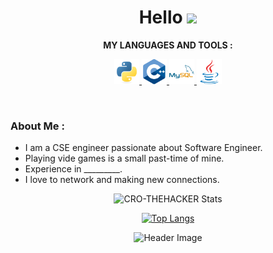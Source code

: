 <div id="body" align="center">
<h1>
Hello
    <img src="https://media.giphy.com/media/hvRJCLFzcasrR4ia7z/giphy.gif" width="30px"/>
</h1>
<p><b>MY LANGUAGES AND TOOLS :</b>


<div>
    <a href="https://www.python.org" target="_blank" rel="noreferrer"> <img src="https://raw.githubusercontent.com/devicons/devicon/master/icons/python/python-original.svg" alt="python" width="40" height="40"/> </a>
    <a href="https://www.w3schools.com/cpp/" target="_blank" rel="noreferrer"> <img src="https://raw.githubusercontent.com/devicons/devicon/master/icons/cplusplus/cplusplus-original.svg" alt="cplusplus" width="40" height="40"/> </a>
    <a href="https://www.mysql.com/" target="_blank" rel="noreferrer"> <img src="https://raw.githubusercontent.com/devicons/devicon/master/icons/mysql/mysql-original-wordmark.svg" alt="mysql" width="40" height="40"/> </a>
    <a href="https://www.java.com" target="_blank" rel="noreferrer"> <img src="https://raw.githubusercontent.com/devicons/devicon/master/icons/java/java-original.svg" alt="java" width="40" height="40"/> </a> 

</div>

![]()

<div id="about" align="left">

### About Me : 

 - I am a CSE engineer passionate about Software Engineer.
 - Playing vide games is a small past-time of mine.
 - Experience in _________. 
 - I love to network and making new connections.  

</div>

![CRO-THEHACKER Stats](https://github-readme-stats.vercel.app/api?username=21mam&show_icons=true&theme=tokyonight)

[![Top Langs](https://github-readme-stats.vercel.app/api/top-langs/?username=21mam&layout=compact&theme=tokyonight_duo)](https://github.com/anuraghazra/github-readme-stats)




![Header Image](https://user-images.githubusercontent.com/74038190/221352987-68da234d-4d62-4e9d-9d7f-098dc657c2dc.gif)


